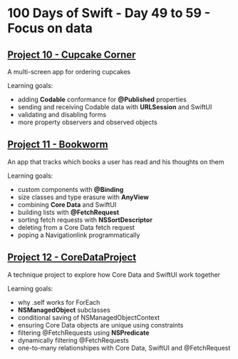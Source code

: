 # 100 Days of Swift - Day 49 to 59 - Focus on data

## [Project 10 - Cupcake Corner](Project%2010)
A multi-screen app for ordering cupcakes

Learning goals:
- adding **Codable** conformance for **@Published** properties
- sending and receiving Codable data with **URLSession** and SwiftUI
- validating and disabling forms
- more property observers and observed objects

## [Project 11 - Bookworm](Project%2011)
An app that tracks which books a user has read and his thoughts on them

Learning goals:
- custom components with **@Binding**
- size classes and type erasure with **AnyView**
- combining **Core Data** and SwiftUI
- building lists with **@FetchRequest**
- sorting fetch requests with **NSSortDescriptor**
- deleting from a Core Data fetch request
- poping a Navigationlink programmatically

## [Project 12 - CoreDataProject](Project%2012)
A technique project to explore how Core Data and SwiftUI work together

Learning goals:
- why \.self works for ForEach
- **NSManagedObject** subclasses
- conditional saving of NSManagedObjectContext
- ensuring Core Data objects are unique using constraints
- filtering @FetchRequests using **NSPredicate**
- dynamically filtering @FetchRequests
- one-to-many relationshipes with Core Data, SwiftUI and @FetchRequest
